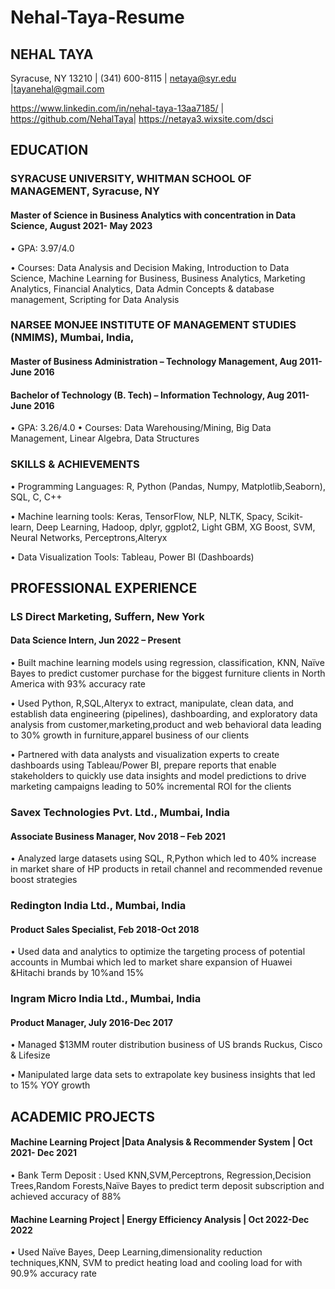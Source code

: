 # Nehal-Taya-Resume

## NEHAL TAYA

Syracuse, NY 13210 | (341) 600-8115 | netaya@syr.edu |tayanehal@gmail.com

https://www.linkedin.com/in/nehal-taya-13aa7185/ | https://github.com/NehalTaya| https://netaya3.wixsite.com/dsci

## EDUCATION

### SYRACUSE UNIVERSITY, WHITMAN SCHOOL OF MANAGEMENT, Syracuse, NY

#### Master of Science in Business Analytics with concentration in Data Science, August 2021- May 2023

• GPA: 3.97/4.0

• Courses: Data Analysis and Decision Making, Introduction to Data Science, Machine Learning for 
Business, Business Analytics, Marketing Analytics, Financial Analytics, Data Admin Concepts & 
database management, Scripting for Data Analysis

### NARSEE MONJEE INSTITUTE OF MANAGEMENT STUDIES (NMIMS), Mumbai, India,

#### Master of Business Administration – Technology Management, Aug 2011- June 2016

#### Bachelor of Technology (B. Tech) – Information Technology, Aug 2011- June 2016

• GPA: 3.26/4.0
• Courses: Data Warehousing/Mining, Big Data Management, Linear Algebra, Data Structures

### SKILLS & ACHIEVEMENTS
• Programming Languages: R, Python (Pandas, Numpy, Matplotlib,Seaborn), SQL, C, C++

• Machine learning tools: Keras, TensorFlow, NLP, NLTK, Spacy, Scikit-learn, Deep Learning, 
Hadoop, dplyr, ggplot2, Light GBM, XG Boost, SVM, Neural Networks, Perceptrons,Alteryx

• Data Visualization Tools: Tableau, Power BI (Dashboards)

## PROFESSIONAL EXPERIENCE

### LS Direct Marketing, Suffern, New York

#### Data Science Intern, Jun 2022 – Present

• Built machine learning models using regression, classification, KNN, Naïve Bayes to predict 
customer purchase for the biggest furniture clients in North America with 93% accuracy rate

• Used Python, R,SQL,Alteryx to extract, manipulate, clean data, and establish data engineering 
(pipelines), dashboarding, and exploratory data analysis from customer,marketing,product 
and web behavioral data leading to 30% growth in furniture,apparel business of our clients

• Partnered with data analysts and visualization experts to create dashboards using Tableau/Power 
BI, prepare reports that enable stakeholders to quickly use data insights and model predictions to 
drive marketing campaigns leading to 50% incremental ROI for the clients

### Savex Technologies Pvt. Ltd., Mumbai, India

#### Associate Business Manager, Nov 2018 – Feb 2021

• Analyzed large datasets using SQL, R,Python which led to 40% increase in market share of 
HP products in retail channel and recommended revenue boost strategies

### Redington India Ltd., Mumbai, India

#### Product Sales Specialist, Feb 2018-Oct 2018

• Used data and analytics to optimize the targeting process of potential accounts in Mumbai
which led to market share expansion of Huawei &Hitachi brands by 10%and 15%

### Ingram Micro India Ltd., Mumbai, India

#### Product Manager, July 2016-Dec 2017

• Managed $13MM router distribution business of US brands Ruckus, Cisco & Lifesize

• Manipulated large data sets to extrapolate key business insights that led to 15% YOY growth

## ACADEMIC PROJECTS

 #### Machine Learning Project |Data Analysis & Recommender System | Oct 2021- Dec 2021
 
• Bank Term Deposit : Used KNN,SVM,Perceptrons, Regression,Decision Trees,Random 
Forests,Naïve Bayes to predict term deposit subscription and achieved accuracy of 88%

 #### Machine Learning Project | Energy Efficiency Analysis | Oct 2022-Dec 2022
 
• Used Naïve Bayes, Deep Learning,dimensionality reduction techniques,KNN, SVM to predict 
heating load and cooling load for with 90.9% accuracy rate
